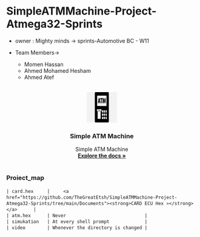 # SimpleATMMachine-Project-Atmega32-Sprints
- owner : Mighty minds -> sprints-Automotive BC - W11
- Team Members->
    - Momen Hassan 
    - Ahmed Mohamed Hesham
    - Ahmed Atef

     <!-- PROJECT LOGO -->
<br />
<div align="center">
  <a href="https://github.com/github_username/repo_name">
    <img src="logo.png" alt="Logo" width="80" height="80">
  </a>

<h3 align="center">Simple ATM Machine</h3>

  <p align="center">
    Simple ATM Machine
    <br />
    <a href="https://github.com/TheGreatEtsh/SimpleATMMachine-Project-Atmega32-Sprints/tree/main/Documents"><strong>Explore the docs »</strong></a>
    <br />
    <br />
  </p>
</div>

   
### Proiect_map

    | card.hex     |     <a href="https://github.com/TheGreatEtsh/SimpleATMMachine-Project-Atmega32-Sprints/tree/main/Documents"><strong>CARD ECU Hex »</strong></a>      |
    | atm.hex      | Never                             |
    | simukation   | At every shell prompt             |
    | video        | Whenever the directory is changed |


